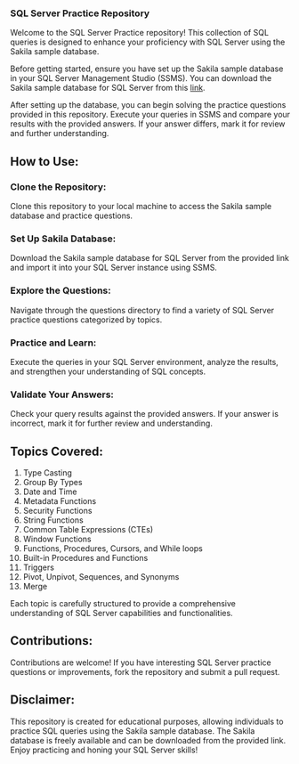 ### SQL Server Practice Repository

Welcome to the SQL Server Practice repository! This collection of SQL queries is designed to enhance your proficiency with SQL Server using the Sakila sample database.

Before getting started, ensure you have set up the Sakila sample database in your SQL Server Management Studio (SSMS). You can download the Sakila sample database for SQL Server from this [link](https://github.com/ozzymcduff/sakila-sample-database-ports/tree/master/sql-server-sakila-db).

After setting up the database, you can begin solving the practice questions provided in this repository. Execute your queries in SSMS and compare your results with the provided answers. If your answer differs, mark it for review and further understanding.

## How to Use:

### Clone the Repository:
Clone this repository to your local machine to access the Sakila sample database and practice questions.

### Set Up Sakila Database:
Download the Sakila sample database for SQL Server from the provided link and import it into your SQL Server instance using SSMS.

### Explore the Questions:
Navigate through the questions directory to find a variety of SQL Server practice questions categorized by topics.

### Practice and Learn:
Execute the queries in your SQL Server environment, analyze the results, and strengthen your understanding of SQL concepts.

### Validate Your Answers:
Check your query results against the provided answers. If your answer is incorrect, mark it for further review and understanding.

## Topics Covered:

1. Type Casting
2. Group By Types
3. Date and Time
4. Metadata Functions
5. Security Functions
6. String Functions
7. Common Table Expressions (CTEs)
8. Window Functions
9. Functions, Procedures, Cursors, and While loops
10. Built-in Procedures and Functions
11. Triggers
12. Pivot, Unpivot, Sequences, and Synonyms
13. Merge

Each topic is carefully structured to provide a comprehensive understanding of SQL Server capabilities and functionalities.

## Contributions:

Contributions are welcome! If you have interesting SQL Server practice questions or improvements, fork the repository and submit a pull request.

## Disclaimer:

This repository is created for educational purposes, allowing individuals to practice SQL queries using the Sakila sample database. The Sakila database is freely available and can be downloaded from the provided link. Enjoy practicing and honing your SQL Server skills!

